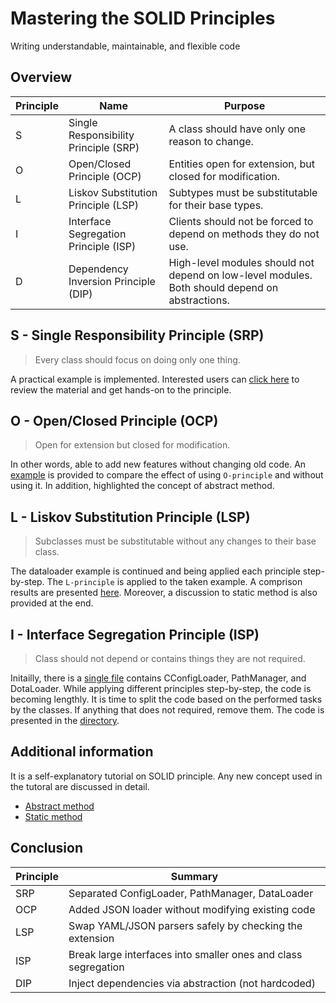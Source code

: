 # Mastering the SOLID Principles

Writing understandable, maintainable, and flexible code

## Overview

| Principle | Name                                  | Purpose                                                                                        |
| --------- | ------------------------------------- | ---------------------------------------------------------------------------------------------- |
| S         | Single Responsibility Principle (SRP) | A class should have only one reason to change.                                                 |
| O         | Open/Closed Principle (OCP)           | Entities open for extension, but closed for modification.                                      |
| L         | Liskov Substitution Principle (LSP)   | Subtypes must be substitutable for their base types.                                           |
| I         | Interface Segregation Principle (ISP) | Clients should not be forced to depend on methods they do not use.                             |
| D         | Dependency Inversion Principle (DIP)  | High-level modules should not depend on low-level modules. Both should depend on abstractions. |

## S - Single Responsibility Principle (SRP)

> Every class should focus on doing only one thing.

A practical example is implemented. Interested users can [click here](./1.s_principle/) to review the material and get hands-on to the principle.

## O - Open/Closed Principle (OCP)

> Open for extension but closed for modification.

In other words, able to add new features without changing old code. An [example](./2.o_principle/) is provided to compare the effect of using `O-principle` and without using it. In addition, highlighted the concept of abstract method.

## L - Liskov Substitution Principle (LSP)

> Subclasses must be substitutable without any changes to their base class.

The dataloader example is continued and being applied each principle step-by-step. The `L-principle` is applied to the taken example. A comprison results are presented [here](./3.l_principle/). Moreover, a discussion to static method is also provided at the end.

## I - Interface Segregation Principle (ISP)

> Class should not depend or contains things they are not required. 

Initailly, there is a [single file](./1.s_principle/with_s.py) contains CConfigLoader, PathManager, and DotaLoader. While applying different principles step-by-step, the code is becoming lengthly. It is time to split the code based on the performed tasks by the classes. If anything that does not required, remove them. The code is presented in the [directory](./4.i_principle/). 

## Additional information

It is a self-explanatory tutorial on SOLID principle. Any new concept used in the tutoral are discussed in detail.

* [Abstract method](./2.o_principle/README.md#abstract-method)
* [Static method](./3.l_principle/README.md#static-method)

## Conclusion

| Principle | Summary |
| --------- | ------- |
|    SRP       |    Separated ConfigLoader, PathManager, DataLoader     |
|    OCP       |    Added JSON loader without modifying existing code     |
|    LSP       |    Swap YAML/JSON parsers safely by checking the extension     |
|    ISP       |    Break large interfaces into smaller ones and class segregation    |
|    DIP       |    Inject dependencies via abstraction (not hardcoded)     |
